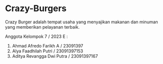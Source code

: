 # Crazy-Burgers

Crazy Burger adalah tempat usaha yang menyajikan makanan dan minuman yang memberikan pelayanan terbaik.

Anggota Kelompok 7 / 2023 E : 
1. Ahmad Afredo Farikh A / 23091397
2. Alya Faadhilah Putri / 23091397153
3. Aditya Revangga Dwi Putra / 23091397167
